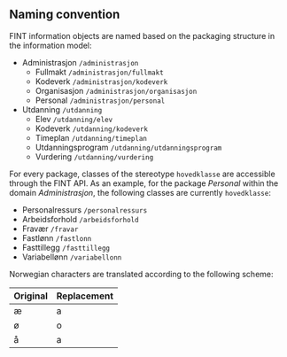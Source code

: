 ## Naming convention

FINT information objects are named based on the packaging structure in the information model:

- Administrasjon `/administrasjon`
    - Fullmakt `/administrasjon/fullmakt`
    - Kodeverk `/administrasjon/kodeverk`
    - Organisasjon `/administrasjon/organisasjon`
    - Personal `/administrasjon/personal`
- Utdanning `/utdanning`
    - Elev `/utdanning/elev`
    - Kodeverk `/utdanning/kodeverk`
    - Timeplan `/utdanning/timeplan`
    - Utdanningsprogram `/utdanning/utdanningsprogram`
    - Vurdering `/utdanning/vurdering`

For every package, classes of the stereotype `hovedklasse` are accessible through the FINT API.
As an example, for the package *Personal* within the domain *Administrasjon*, the following classes
are currently `hovedklasse`:

- Personalressurs `/personalressurs`
- Arbeidsforhold `/arbeidsforhold`
- Fravær `/fravar`
- Fastlønn `/fastlonn`
- Fasttillegg `/fasttillegg`
- Variabellønn `/variabellonn`

Norwegian characters are translated according to the following scheme:

| Original | Replacement |
| -------- | ----------- |
| æ        | a           |
| ø        | o           |
| å        | a           |
